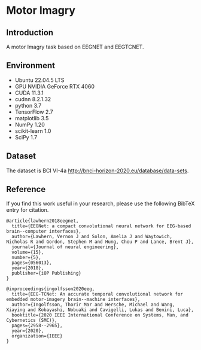 # Motor Imagry
## Introduction
A motor Imagry task based on EEGNET and EEGTCNET. 
## Environment
* Ubuntu 22.04.5 LTS
* GPU NVIDIA GeForce RTX 4060
* CUDA 11.3.1
* cudnn 8.2.1.32
* python 3.7
* TensorFlow 2.7
* matplotlib 3.5
* NumPy 1.20
* scikit-learn 1.0
* SciPy 1.7
## Dataset
The dataset is BCI VI-4a http://bnci-horizon-2020.eu/database/data-sets.
## Reference
If you find this work useful in your research, please use the following BibTeX entry for citation.

```
@article{lawhern2018eegnet,
  title={EEGNet: a compact convolutional neural network for EEG-based brain--computer interfaces},
  author={Lawhern, Vernon J and Solon, Amelia J and Waytowich, Nicholas R and Gordon, Stephen M and Hung, Chou P and Lance, Brent J},
  journal={Journal of neural engineering},
  volume={15},
  number={5},
  pages={056013},
  year={2018},
  publisher={iOP Publishing}
}
```

```
@inproceedings{ingolfsson2020eeg,
  title={EEG-TCNet: An accurate temporal convolutional network for embedded motor-imagery brain--machine interfaces},
  author={Ingolfsson, Thorir Mar and Hersche, Michael and Wang, Xiaying and Kobayashi, Nobuaki and Cavigelli, Lukas and Benini, Luca},
  booktitle={2020 IEEE International Conference on Systems, Man, and Cybernetics (SMC)},
  pages={2958--2965},
  year={2020},
  organization={IEEE}
}
```
